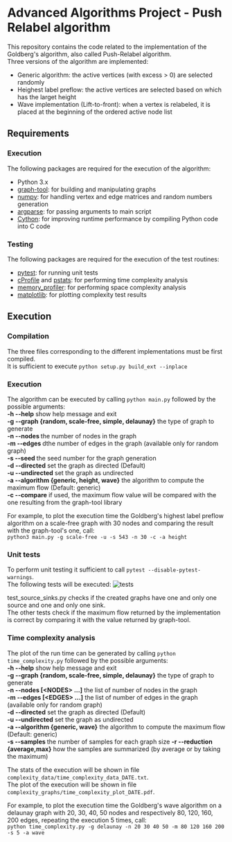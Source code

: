 # Advanced Algorithms Project - Push Relabel algorithm
This repository contains the code related to the implementation of the 
Goldberg's algorithm, also called Push-Relabel algorithm.<br />
Three versions of the algorithm are implemented:
* Generic algorithm: the active vertices (with excess > 0) are selected randomly
* Heighest label preflow: the active vertices are selected based on which has the larget height
* Wave implementation (Lift-to-front): when a vertex is relabeled, 
it is placed at the beginning of the ordered active node list <br>

## Requirements
### Execution
The following packages are required for the execution of the algorithm:
* Python 3.x
* [graph-tool](https://graph-tool.skewed.de/): for building and manipulating graphs
* [numpy](http://www.numpy.org/): for handling vertex and edge matrices
and random numbers generation
* [argparse](https://docs.python.org/3/library/argparse.html): for passing arguments to main script
* [Cython](http://cython.org/): for improving runtime performance by compiling Python code into C code

### Testing
The following packages are required for the execution of the test routines:
* [pytest](https://docs.pytest.org/en/latest/): for running unit tests
* [cProfile](https://docs.python.org/3/library/profile.html) and [pstats](https://docs.python.org/3.6/library/profile.html): for performing time complexity analysis
* [memory_profiler](https://pypi.org/project/memory_profiler/): for performing space complexity analysis
* [matplotlib](https://matplotlib.org/): for plotting complexity test results

## Execution
### Compilation
The three files corresponding to the different implementations must be first compiled.<br>
It is sufficient to execute `python setup.py build_ext --inplace`

### Execution
The algorithm can be executed by calling `python main.py`
followed by the possible arguments:<br>
**-h --help** show help message and exit <br>
**-g --graph {random, scale-free, simple, delaunay}** the type of graph to generate <br>
**-n --nodes <NODES>** the number of nodes in the graph <br>
**-m --edges <EDGES>** dthe number of edges in the graph (available only for random graph) <br>
**-s --seed <SEED>** the seed number for the graph generation <br>
**-d --directed** set the graph as directed (Default) <br>
**-u --undirected** set the graph as undirected <br>
**-a --algorithm {generic, height, wave}** the algorithm to compute the maximum flow (Default: generic) <br>
**-c --compare** if used, the maximum flow value will be compared with the one resulting from the graph-tool library 

For example, to plot the execution time the Goldberg's highest label preflow algorithm
on a scale-free graph with 30 nodes
and comparing the result with the graph-tool's one, call:<br>
`python3 main.py -g scale-free -u -s 543 -n 30 -c -a height`

### Unit tests
To perform unit testing it sufficient to call `pytest --disable-pytest-warnings`.<br>
The following tests will be executed:
![tests](https://image.ibb.co/eBeW1z/Cattura.png)

test_source_sinks.py checks if the created graphs have one and only one source and one and only one sink.<br>
The other tests check if the maximum flow returned by the implementation is correct by comparing it
with the value returned by graph-tool.

### Time complexity analysis
The plot of the run time can be generated by calling `python time_complexity.py`
followed by the possible arguments:<br>
**-h --help** show help message and exit <br>
**-g --graph {random, scale-free, simple, delaunay}** the type of graph to generate <br>
**-n --nodes <NODES> \[\<NODES\> ...\]** the list of number of nodes in the graph <br>
**-m --edges <EDGES> \[\<EDGES\> ...\]** the list of number of edges in the graph (available only for random graph) <br>
**-d --directed** set the graph as directed (Default) <br>
**-u --undirected** set the graph as undirected <br>
**-a --algorithm {generic, wave}** the algorithm to compute the maximum flow (Default: generic) <br>
**-s --samples <SAMPLES>** the number of samples for each graph size 
**-r --reduction {average,max}** how the samples are summarized (by average or by taking the maximum)

The stats of the execution will be shown in file `complexity_data/time_complexity_data_DATE.txt`.<br>
The plot of the execution will be shown in file `complexity_graphs/time_complexity_plot_DATE.pdf`.

For example, to plot the execution time the Goldberg's wave algorithm
on a delaunay graph with 20, 30, 40, 50 nodes 
and respectively 80, 120, 160, 200 edges, repeating the execution 5 times, call:<br>
`python time_complexity.py -g delaunay -n 20 30 40 50 -m 80 120 160 200 -s 5 -a wave`